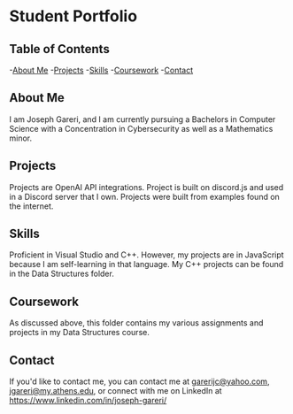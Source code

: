 # Student Portfolio
## Table of Contents

-[About Me](#about-me)
-[Projects](#projects)
-[Skills](#skills)
-[Coursework](#coursework)
-[Contact](#contact)

## About Me 

I am Joseph Gareri, and I am currently pursuing a Bachelors in Computer Science with a Concentration in Cybersecurity as well as a Mathematics minor. 

## Projects

Projects are OpenAI API integrations. Project is built on discord.js and used in a Discord server that I own. Projects were built from examples found on the internet.

## Skills

Proficient in Visual Studio and C++. However, my projects are in JavaScript because I am self-learning in that language. My C++ projects can be found in the Data Structures folder.

## Coursework

As discussed above, this folder contains my various assignments and projects in my Data Structures course.

## Contact

If you'd like to contact me, you can contact me at garerijc@yahoo.com, jgareri@my.athens.edu, or connect with me on LinkedIn at https://www.linkedin.com/in/joseph-gareri/
